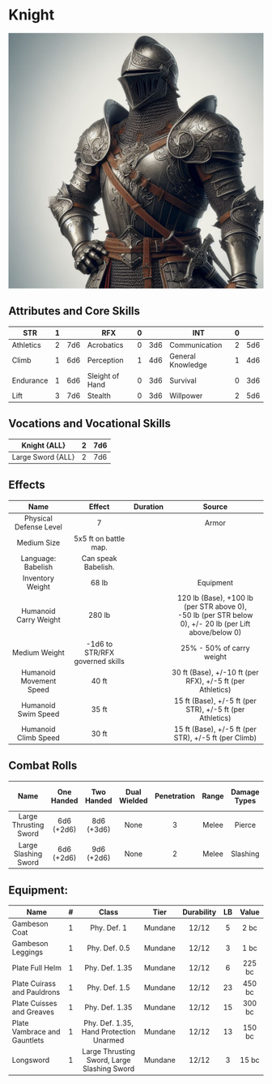 # Knight

![Art](Knight.jpg)

## Attributes and Core Skills

| STR       | 1 |    | RFX             | 0 |    | INT               | 0 |    |
| --------- | :-: | :-: | --------------- | :-: | :-: | ----------------- | :-: | :-: |
| Athletics | 2 | 7d6 | Acrobatics      | 0 | 3d6 | Communication     | 2 | 5d6 |
| Climb     | 1 | 6d6 | Perception      | 1 | 4d6 | General Knowledge | 1 | 4d6 |
| Endurance | 1 | 6d6 | Sleight of Hand | 0 | 3d6 | Survival          | 0 | 3d6 |
| Lift      | 3 | 7d6 | Stealth         | 0 | 3d6 | Willpower         | 2 | 5d6 |

## Vocations and Vocational Skills

| Knight {ALL}       | 2 | 7d6 |
| ------------------ | :-: | :-: |
| Large Sword {ALL} | 2 | 7d6 |

## Effects

|          Name          |             Effect             | Duration |                                                    Source                                                    |
| :---------------------: | :-----------------------------: | :------: | :----------------------------------------------------------------------------------------------------------: |
| Physical Defense Level |                7                |          |                                                    Armor                                                    |
|       Medium Size       |      5x5 ft on battle map.      |          |                                                                                                              |
|   Language: Babelish   |       Can speak Babelish.       |          |                                                                                                              |
|    Inventory Weight    |              68 lb              |          |                                                  Equipment                                                  |
|  Humanoid Carry Weight  |             280 lb             |          | 120 lb (Base), +100 lb (per STR above 0),<br />-50 lb (per STR below 0), +/- 20 lb (per Lift above/below 0) |
|      Medium Weight      | -1d6 to STR/RFX governed skills |          |                                          25% - 50% of carry weight                                          |
| Humanoid Movement Speed |              40 ft              |          |                          30 ft (Base), +/-10 ft (per RFX), +/-5 ft (per Athletics)                          |
|   Humanoid Swim Speed   |              35 ft              |          |                           15 ft (Base), +/-5 ft (per STR), +/-5 ft (per Athletics)                           |
|  Humanoid Climb Speed  |              30 ft              |          |                             15 ft (Base), +/-5 ft (per STR), +/-5 ft (per Climb)                             |

## Combat Rolls

|         Name         | One<br />Handed | Two<br />Handed | Dual<br />Wielded | Penetration | Range | Damage<br />Types | Engageable<br />Opponents | Area Of<br />Effect | Resource<br />Class |
| :-------------------: | :-------------: | :-------------: | :---------------: | :---------: | :---: | :---------------: | :-----------------------: | :-----------------: | :-----------------: |
| Large Thrusting Sword | 6d6<br />(+2d6) | 8d6<br />(+3d6) |       None       |      3      | Melee |      Pierce      |           Rapid           |        None        |        None        |
| Large Slashing Sword | 6d6<br />(+2d6) | 9d6<br />(+2d6) |       None       |      2      | Melee |     Slashing     |           Rapid           |        None        |        None        |

## Equipment:

| Name                         | # |                    Class                    |  Tier  | Durability | LB | Value |
| ---------------------------- | :-: | :-----------------------------------------: | :-----: | :--------: | :-: | :----: |
| Gambeson Coat                | 1 |                 Phy. Def. 1                 | Mundane |   12/12   | 5 |  2 bc  |
| Gambeson Leggings            | 1 |                Phy. Def. 0.5                | Mundane |   12/12   | 3 |  1 bc  |
| Plate Full Helm              | 1 |               Phy. Def. 1.35               | Mundane |   12/12   | 6 | 225 bc |
| Plate Cuirass and Pauldrons  | 1 |                Phy. Def. 1.5                | Mundane |   12/12   | 23 | 450 bc |
| Plate Cuisses and Greaves    | 1 |               Phy. Def. 1.35               | Mundane |   12/12   | 15 | 300 bc |
| Plate Vambrace and Gauntlets | 1 |   Phy. Def. 1.35, Hand Protection Unarmed   | Mundane |   12/12   | 13 | 150 bc |
| Longsword                    | 1 | Large Thrusting Sword, Large Slashing Sword | Mundane |   12/12   | 3 | 15 bc |
